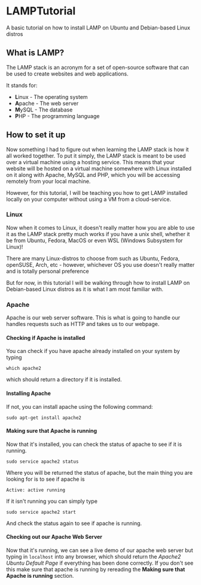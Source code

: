 # LAMPTutorial
A basic tutorial on how to install LAMP on Ubuntu and Debian-based Linux distros

## What is LAMP?
The LAMP stack is an acronym for a set of open-source software that can be used to create websites and web applications.

It stands for:

* **L**inux - The operating system
* **A**pache - The web server
* **M**ySQL - The database
* **P**HP - The programming language

## How to set it up

Now something I had to figure out when learning the LAMP stack is how it all worked together. To put it simply, the LAMP stack is meant to be used over a virtual machine using a hosting service. This means that your website will be hosted on a virtual machine somewhere with Linux installed on it along with Apache, MySQL and PHP, which you will be accessing remotely from your local machine.

However, for this tutorial, I will be teaching you how to get LAMP installed locally on your computer without using a VM from  a cloud-service.

### Linux

Now when it comes to Linux, it doesn't really matter how you are able to use it as the LAMP stack pretty much works if you have a unix shell, whether it be from Ubuntu, Fedora, MacOS or even WSL (Windows Subsystem for Linux)!

There are many Linux-distros to choose from such as Ubuntu, Fedora, openSUSE, Arch, etc - however, whichever OS you use doesn't really matter and is totally personal preference

But for now, in this tutorial I will be walking through how to install LAMP on Debian-based Linux distros as it is what I am most familiar with.

### Apache

Apache is our web server software. This is what is going to handle our handles requests such as HTTP and takes us to our webpage.

#### Checking if Apache is installed

You can check if you have apache already installed on your system by typing 
```
which apache2
```
which should return a directory if it is installed.

#### Installing Apache

If not, you can install apache using the following command:
```
sudo apt-get install apache2
```

#### Making sure that Apache is running 

Now that it's installed, you can check the status of apache to see if it is running.
```
sudo service apache2 status
```
Where you will be returned the status of apache, but the main thing you are looking for is to see if apache is
```
Active: active running
```
If it isn't running you can simply type
```
sudo service apache2 start
```
And check the status again to see if apache is running.

#### Checking out our Apache Web Server

Now that it's running, we can see a live demo of our apache web server but typing in ```localhost``` into any browser, which should return the *Apache2 Ubuntu Default Page* if everything has been done correctly. If you don't see this make sure that apache is running by rereading the **Making sure that Apache is running** section.
